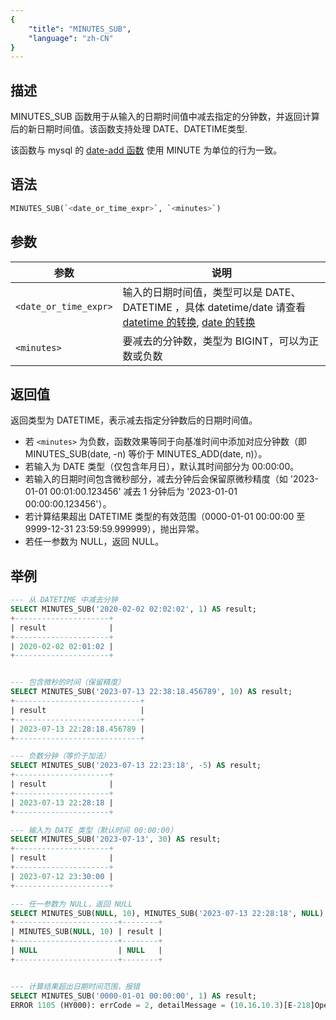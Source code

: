 ```yaml
---
{
    "title": "MINUTES_SUB",
    "language": "zh-CN"
}
---
```


## 描述

MINUTES_SUB 函数用于从输入的日期时间值中减去指定的分钟数，并返回计算后的新日期时间值。该函数支持处理 DATE、DATETIME类型.

该函数与 mysql 的 [date-add 函数](https://dev.mysql.com/doc/refman/8.4/en/date-and-time-functions.html#function_date_add) 使用 MINUTE 为单位的行为一致。

## 语法

```sql
MINUTES_SUB(`<date_or_time_expr>`, `<minutes>`)
```

## 参数

| 参数 | 说明 |
| ---- | ---- |
| ``<date_or_time_expr>`` | 输入的日期时间值，类型可以是 DATE、DATETIME ，具体 datetime/date 请查看 [datetime 的转换](../../../../../current/sql-manual/basic-element/sql-data-types/conversion/datetime-conversion), [date 的转换](../../../../../current/sql-manual/basic-element/sql-data-types/conversion/date-conversion) |
| ``<minutes>`` | 要减去的分钟数，类型为 BIGINT，可以为正数或负数 |

## 返回值


返回类型为 DATETIME，表示减去指定分钟数后的日期时间值。

- 若 `<minutes>` 为负数，函数效果等同于向基准时间中添加对应分钟数（即 MINUTES_SUB(date, -n) 等价于 MINUTES_ADD(date, n)）。
- 若输入为 DATE 类型（仅包含年月日），默认其时间部分为 00:00:00。
- 若输入的日期时间包含微秒部分，减去分钟后会保留原微秒精度（如 '2023-01-01 00:01:00.123456' 减去 1 分钟后为 '2023-01-01 00:00:00.123456'）。
- 若计算结果超出 DATETIME 类型的有效范围（0000-01-01 00:00:00 至 9999-12-31 23:59:59.999999），抛出异常。
- 若任一参数为 NULL，返回 NULL。


## 举例

```sql
--- 从 DATETIME 中减去分钟
SELECT MINUTES_SUB('2020-02-02 02:02:02', 1) AS result;
+---------------------+
| result              |
+---------------------+
| 2020-02-02 02:01:02 |
+---------------------+


--- 包含微秒的时间（保留精度）
SELECT MINUTES_SUB('2023-07-13 22:38:18.456789', 10) AS result;
+----------------------------+
| result                     |
+----------------------------+
| 2023-07-13 22:28:18.456789 |
+----------------------------+

--- 负数分钟（等价于加法）
SELECT MINUTES_SUB('2023-07-13 22:23:18', -5) AS result;
+---------------------+
| result              |
+---------------------+
| 2023-07-13 22:28:18 |
+---------------------+

--- 输入为 DATE 类型（默认时间 00:00:00）
SELECT MINUTES_SUB('2023-07-13', 30) AS result;
+---------------------+
| result              |
+---------------------+
| 2023-07-12 23:30:00 |
+---------------------+

--- 任一参数为 NULL，返回 NULL
SELECT MINUTES_SUB(NULL, 10), MINUTES_SUB('2023-07-13 22:28:18', NULL) AS result;
+-----------------------+--------+
| MINUTES_SUB(NULL, 10) | result |
+-----------------------+--------+
| NULL                  | NULL   |
+-----------------------+--------+


--- 计算结果超出日期时间范围，报错
SELECT MINUTES_SUB('0000-01-01 00:00:00', 1) AS result;
ERROR 1105 (HY000): errCode = 2, detailMessage = (10.16.10.3)[E-218]Operation minutes_sub of 0000-01-01 00:00:00, 1 out of range
```
